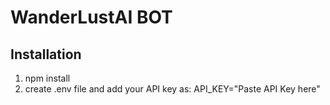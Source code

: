 # WanderLustAI BOT
## Installation
1. npm install
2. create .env file and add your API key as:
     API_KEY="Paste API Key here"
